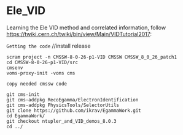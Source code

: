 # Ele_VID

Learning the Ele VID method and correlated information, follow https://twiki.cern.ch/twiki/bin/view/Main/VIDTutorial2017:

``Getting the code`` //install release
```
scram project -n CMSSW-8-0-26-p1-VID CMSSW CMSSW_8_0_26_patch1
cd CMSSW-8-0-26-p1-VID/src  
cmsenv
voms-proxy-init -voms cms
```
``copy needed cmssw code``
```
git cms-init
git cms-addpkg RecoEgamma/ElectronIdentification
git cms-addpkg PhysicsTools/SelectorUtils
git clone https://github.com/ikrav/EgammaWork.git
cd EgammaWork/
git checkout ntupler_and_VID_demos_8.0.3
cd ../
```
